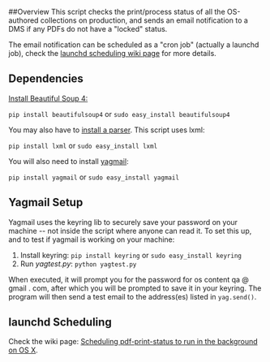 ##Overview
This script checks the print/process status of all the OS-authored collections on production, and sends an email notification to a DMS if any PDFs do not have a "locked" status. 

The email notification can be scheduled as a "cron job" (actually a launchd job), check the [launchd scheduling wiki page](https://github.com/kerwinso/osc-tools/wiki/Scheduling-pdf-print-status-to-run-in-the-background-%28OS-X%29) for more details.

## Dependencies
[Install Beautiful Soup 4:](https://www.crummy.com/software/BeautifulSoup/bs4/doc/#installing-beautiful-soup)

`pip install beautifulsoup4` or `sudo easy_install beautifulsoup4`

You may also have to [install a parser](https://www.crummy.com/software/BeautifulSoup/bs4/doc/#installing-a-parser). This script uses lxml:

`pip install lxml` or `sudo easy_install lxml`

You will also need to install [yagmail](https://github.com/kootenpv/yagmail):

`pip install yagmail` or `sudo easy_install yagmail`

## Yagmail Setup
Yagmail uses the keyring lib to securely save your password on your machine -- not inside the script where anyone can read it. To set this up, and to test if yagmail is working on your machine:

1. Install keyring:  `pip install keyring` or `sudo easy_install keyring`
1. Run *yagtest.py*:  `python yagtest.py`

When executed, it will prompt you for the password for os content qa @ gmail . com, after which you will be prompted to save it in your keyring. The program will then send a test email to the address(es) listed in `yag.send()`.

## launchd Scheduling 

Check the wiki page: [Scheduling pdf-print-status to run in the background on OS X](https://github.com/kerwinso/osc-tools/wiki/Scheduling-pdf-print-status-to-run-in-the-background-%28OS-X%29).
